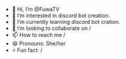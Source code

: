 - 👋 Hi, I’m @FuwaTV
- 👀 I’m interested in discord bot creation.
- 🌱 I’m currently learning discord bot cration.
- 💞️ I’m looking to collaborate on /
- 📫 How to reach me /
- 😄 Pronouns: She/her
- ⚡ Fun fact: /
